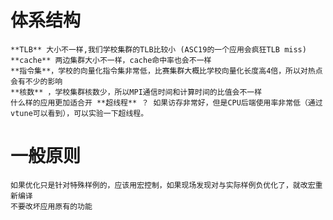 # 体系结构
    **TLB** 大小不一样,我们学校集群的TLB比较小 (ASC19的一个应用会疯狂TLB miss)
    **cache** 两边集群大小不一样，cache命中率也会不一样
    **指令集**，学校的向量化指令集非常低，比赛集群大概比学校向量化长度高4倍，所以对热点会有不少的影响
    **核数** ，学校集群核数少，所以MPI通信时间和计算时间的比值会不一样
    什么样的应用更加适合开 **超线程** ？ 如果访存非常好，但是CPU后端使用率非常低（通过vtune可以看到），可以实验一下超线程。

# 一般原则

    如果优化只是针对特殊样例的，应该用宏控制，如果现场发现对与实际样例负优化了，就改宏重新编译
    不要改坏应用原有的功能
